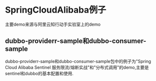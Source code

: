# SpringCloudAlibaba例子
主要demo来源与阿里云知行动手实验室上的demo
## dubbo-providerr-sample和dubbo-consumer-sample
dubbo-providerr-sample和dubbo-consumer-sample包中的例子为"Spring Cloud Alibaba Sentinel 服务限流/熔断实战"和"分布式调用"的demo,主要是sentinel和dubbo的基本配置和使用.